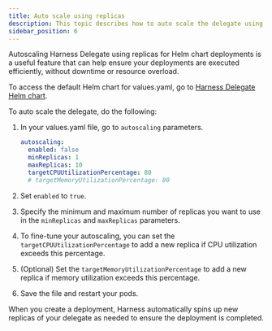 ```yaml
---
title: Auto scale using replicas
description: This topic describes how to auto scale the delegate using replicas for Helm chart deployments.
sidebar_position: 6
---
```


Autoscaling Harness Delegate using replicas for Helm chart deployments is a useful feature that can help ensure your deployments are executed efficiently, without downtime or resource overload.

To access the default Helm chart for values.yaml, go to [Harness Delegate Helm chart](https://github.com/harness/delegate-helm-chart/blob/main/harness-delegate-ng/values.yaml).

To auto scale the delegate, do the following:

1. In your values.yaml file, go to `autoscaling` parameters.

   ```yaml
   autoscaling:
     enabled: false
     minReplicas: 1
     maxReplicas: 10
     targetCPUUtilizationPercentage: 80
     # targetMemoryUtilizationPercentage: 80
   ```

2. Set `enabled` to `true`.

3. Specify the minimum and maximum number of replicas you want to use in the `minReplicas` and `maxReplicas` parameters.

4. To fine-tune your autoscaling, you can set the `targetCPUUtilizationPercentage` to add a new replica if CPU utilization exceeds this percentage.

5. (Optional) Set the `targetMemoryUtilizationPercentage` to add a new replica if memory utilization exceeds this percentage.

6. Save the file and restart your pods.

When you create a deployment, Harness automatically spins up new replicas of your delegate as needed to ensure the deployment is completed.
